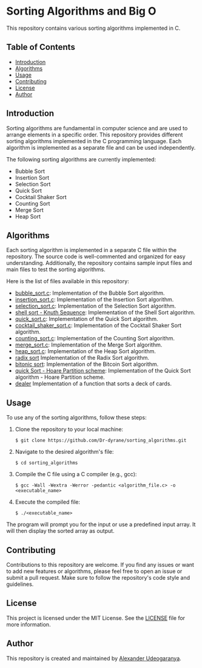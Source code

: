 # Sorting Algorithms and Big O

This repository contains various sorting algorithms implemented in C.

## Table of Contents

- [Introduction](#introduction)
- [Algorithms](#algorithms)
- [Usage](#usage)
- [Contributing](#contributing)
- [License](#license)
- [Author](#author)

## Introduction

Sorting algorithms are fundamental in computer science and are used to arrange elements in a specific order. This repository provides different sorting algorithms implemented in the C programming language. Each algorithm is implemented as a separate file and can be used independently.

The following sorting algorithms are currently implemented:

- Bubble Sort
- Insertion Sort
- Selection Sort
- Quick Sort
- Cocktail Shaker Sort
- Counting Sort
- Merge Sort
- Heap Sort

## Algorithms

Each sorting algorithm is implemented in a separate C file within the repository. The source code is well-commented and organized for easy understanding. Additionally, the repository contains sample input files and main files to test the sorting algorithms.

Here is the list of files available in this repository:

- [bubble_sort.c](./0-bubble_sort.c): Implementation of the Bubble Sort algorithm.
- [insertion_sort.c](./1-insertion_sort.c): Implementation of the Insertion Sort algorithm.
- [selection_sort.c](./2-selection_sort.c): Implementation of the Selection Sort algorithm.
- [shell sort - Knuth Sequence](./100-shell_sort.c): Implementation of the Shell Sort algorithm.
- [quick_sort.c](./3-quick_sort.c): Implementation of the Quick Sort algorithm.
- [cocktail_shaker_sort.c](./101-cocktail_sort_list.c): Implementation of the Cocktail Shaker Sort algorithm.
- [counting_sort.c](./102-counting_sort.c): Implementation of the Counting Sort algorithm.
- [merge_sort.c](./103-merge_sort.c): Implementation of the Merge Sort algorithm.
- [heap_sort.c](./104-heap_sort.c): Implementation of the Heap Sort algorithm.
- [radix sort](./105-radix_sort.c) Implementation of the Radix Sort algorithm.
- [bitonic sort](./106-bitonic_sort.c): Implementation of the Bitcoin Sort algorithm.
- [quick Sort - Hoare Partition scheme](./107-quick_sort_hoare.c): Implementation of the Quick Sort algorithm - Hoare Partition scheme.
- [dealer](./1000-sort_deck.c) Implementation of a function that sorts a deck of cards.

## Usage

To use any of the sorting algorithms, follow these steps:

1. Clone the repository to your local machine:

   ```shell
   $ git clone https://github.com/Dr-dyrane/sorting_algorithms.git
   ```

2. Navigate to the desired algorithm's file:

   ```shell
   $ cd sorting_algorithms
   ```

3. Compile the C file using a C compiler (e.g., gcc):

   ```shell
   $ gcc -Wall -Wextra -Werror -pedantic <algorithm_file.c> -o <executable_name>
   ```

4. Execute the compiled file:
   ```shell
   $ ./<executable_name>
   ```

The program will prompt you for the input or use a predefined input array. It will then display the sorted array as output.

## Contributing

Contributions to this repository are welcome. If you find any issues or want to add new features or algorithms, please feel free to open an issue or submit a pull request. Make sure to follow the repository's code style and guidelines.

## License

This project is licensed under the MIT License. See the [LICENSE](LICENSE) file for more information.

## Author

This repository is created and maintained by [Alexander Udeogaranya](https://github.com/Dr-dyrane/sorting_algorithms).
